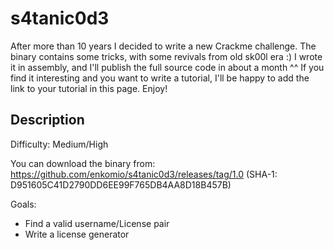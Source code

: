 # s4tanic0d3
After more than 10 years I decided to write a new Crackme challenge. The binary contains some tricks, with some revivals from old sk00l era :) I wrote it in assembly, and I'll publish the full source code in about a month ^^ If you find it interesting and you want to write a tutorial, I'll be happy to add the link to your tutorial in this page. Enjoy!

## Description
Difficulty: Medium/High

You can download the binary from: https://github.com/enkomio/s4tanic0d3/releases/tag/1.0 (SHA-1: D951605C41D2790DD6EE99F765DB4AA8D18B457B)

Goals: 
* Find a valid username/License pair
* Write a license generator
